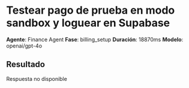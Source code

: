 # Testear pago de prueba en modo sandbox y loguear en Supabase

**Agente**: Finance Agent
**Fase**: billing_setup
**Duración**: 18870ms
**Modelo**: openai/gpt-4o

## Resultado

Respuesta no disponible